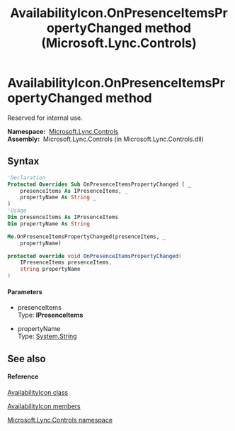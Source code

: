 ﻿---
title: AvailabilityIcon.OnPresenceItemsPropertyChanged method  (Microsoft.Lync.Controls)
TOCTitle: 'OnPresenceItemsPropertyChanged method '
ms:assetid: M:Microsoft.Lync.Controls.AvailabilityIcon.OnPresenceItemsPropertyChanged(Microsoft.Lync.Controls.Internal.Model.IPresenceItems,System.String)_DI_3_UC_OCS14MrefLyncWPF
ms:mtpsurl: https://msdn.microsoft.com/en-us/library/microsoft.lync.controls.availabilityicon.onpresenceitemspropertychanged(v=office.15)
ms:contentKeyID: 48601747
ms.date: 07/28/2014
mtps_version: v=office.15
f1_keywords:
- Microsoft.Lync.Controls.AvailabilityIcon.OnPresenceItemsPropertyChanged
dev_langs:
- CSharp
- JScript
- VB
- other
---

# AvailabilityIcon.OnPresenceItemsPropertyChanged method

Reserved for internal use.

**Namespace:**  [Microsoft.Lync.Controls](microsoft-lync-controls-namespace_1.md)  
**Assembly:**  Microsoft.Lync.Controls (in Microsoft.Lync.Controls.dll)

## Syntax

``` vb
'Declaration
Protected Overrides Sub OnPresenceItemsPropertyChanged ( _
    presenceItems As IPresenceItems, _
    propertyName As String _
)
'Usage
Dim presenceItems As IPresenceItems
Dim propertyName As String

Me.OnPresenceItemsPropertyChanged(presenceItems, _
    propertyName)
```

``` csharp
protected override void OnPresenceItemsPropertyChanged(
    IPresenceItems presenceItems,
    string propertyName
)
```

#### Parameters

  - presenceItems  
    Type: **IPresenceItems**  

<!-- end list -->

  - propertyName  
    Type: [System.String](http://msdn2.microsoft.com/en-us/library/s1wwdcbf)  

## See also

#### Reference

[AvailabilityIcon class](availabilityicon-class-microsoft-lync-controls_1.md)

[AvailabilityIcon members](availabilityicon-members-microsoft-lync-controls_1.md)

[Microsoft.Lync.Controls namespace](microsoft-lync-controls-namespace_1.md)

